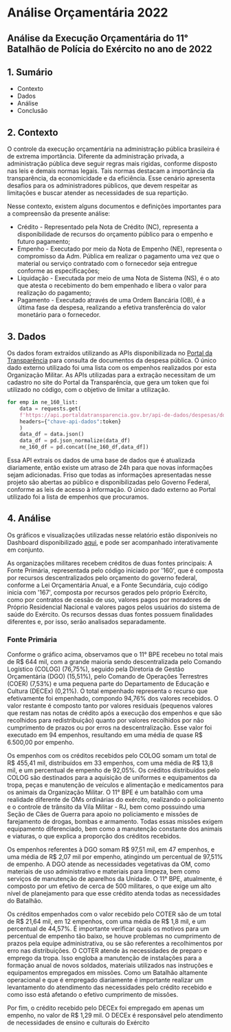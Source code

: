 # Análise Orçamentária 2022

## Análise da Execução Orçamentária do 11° Batalhão de Polícia do Exército no ano de 2022

## 1. Sumário

* Contexto
* Dados
* Análise
* Conclusão

## 2. Contexto

O controle da execução orçamentária na administração pública brasileira é de extrema importância.
Diferente da administração privada, a administração pública deve seguir regras mais rigidas, conforme disposto nas leis e demais normas legais. Tais normas destacam a importância da transparência, da economicidade e da eficiência. Esse cenário apresenta desafios para os administradores públicos, que devem respeitar as limitações e buscar atender as necessidades de sua repartição.

Nesse contexto, existem alguns documentos e definições importantes para a compreensão da presente análise:

* Crédito - Representado pela Nota de Crédito (NC), representa a disponibilidade de recursos do orçamento público para o empenho e futuro pagamento;
* Empenho - Executado por meio da Nota de Empenho (NE), representa o compromisso da Adm. Pública em realizar o pagamento uma vez que o material ou serviço contratado com o fornecedor seja entregue conforme as especificações;
* Liquidação - Executada por meio de uma Nota de Sistema (NS), é o ato que atesta o recebimento do bem empenhado e libera o valor para realização do pagamento;
* Pagamento - Executado através de uma Ordem Bancária (OB), é a última fase da despesa, realizando a efetiva transferência do valor monetário para o fornecedor.

## 3. Dados

Os dados foram extraídos utilizando as APIs disponibilizada no [Portal da Transparência](https://api.portaldatransparencia.gov.br/swagger-ui.html) para consulta de documentos da despesa pública. O único dado externo utilizado foi uma lista com os empenhos realizados por esta Organização Militar.
As APIs utilizadas para a extração necessitam de um cadastro no site do Portal da Transparência, que gera um token que foi utilizado no código, com o objetivo de limitar a utilização.

```Python
for emp in ne_160_list:
    data = requests.get(
    f'https://api.portaldatransparencia.gov.br/api-de-dados/despesas/documentos/16029700001{emp}',
    headers={"chave-api-dados":token}
    )
    data_df = data.json()
    data_df = pd.json_normalize(data_df)
    ne_160_df = pd.concat([ne_160_df,data_df])
```
Essa API extrais os dados de uma base de dados que é atualizada diariamente, então existe um atraso de 24h para que novas informações sejam adicionadas.
Friso que todas as informações apresentadas nesse projeto são abertas ao público e disponibilizadas pelo Governo Federal, conforme as leis de acesso à informação. O único dado externo ao Portal utilizado foi a lista de empenhos que procuramos.

## 4. Análise

Os gráficos e visualizações utilizadas nesse relatório estão disponíveis no Dashboard disponibilizado [aqui](https://github.com/lucas-a-correa/Analise-Orcamentaria-2022/blob/main/An%C3%A1lise%20Or%C3%A7ament%C3%A1ria.pbix), e pode ser acompanhado interativamente em conjunto.

As organizações militares recebem créditos de duas fontes principais: A Fonte Primária, representada pelo código iniciado por '160', que é composta por recursos descentralizados pelo orçamento do governo federal, conforme a Lei Orçamentária Anual, e a Fonte Secundária, cujo código inicia com '167', composta por recursos gerados pelo próprio Exército, como por contratos de cessão de uso, valores pagos por moradores de Próprio Residencial Nacional e valores pagos pelos usuários do sistema de saúde do Exército. Os recursos dessas duas fontes possuem finalidades diferentes e, por isso, serão analisados separadamente.

### Fonte Primária



Conforme o gráfico acima, observamos que o 11° BPE recebeu no total mais de R$ 644 mil, com a grande maioria sendo descentralizada pelo Comando Logístico (COLOG) (76,75%), seguido pela Diretoria de Gestão Orçamentária (DGO) (15,51%), pelo Comando de Operações Terrestres (COER) (7,53%) e uma pequena parte do Departamento de Educação e Cultura (DECEx) (0,21%). O total empenhado representa o recurso que efetivamente foi empenhado, compondo 94,76% dos valores recebidos. O valor restante é composto tanto por valores residuais (pequenos valores que restam nas notas de crédito após a execução dos empenhos e que são recolhidos para redistribuição) quanto por valores recolhidos por não cumprimento de prazos ou por erros na descentralização. Esse valor foi executado em 94 empenhos, resultando em uma média de quase R$ 6.500,00 por empenho.



Os empenhos com os créditos recebidos pelo COLOG somam um total de R$ 455,41 mil, distribuídos em 33 empenhos, com uma média de R$ 13,8 mil, e um percentual de empenho de 92,05%.
Os créditos distribuídos pelo COLOG são destinados para a aquisição de uniformes e equipamentos da tropa, peças e manutenção de veículos e alimentação e medicamentos para os animais da Organização Militar. O 11° BPE é um batalhão com uma realidade diferente de OMs ordinárias do exército, realizando o policiamento e o controle de trânsito da Vila Militar - RJ, bem como possuindo uma Seção de Cães de Guerra para apoio no policiamento e missões de farejamento de drogas, bombas e armamento. Todas essas missões exigem equipamento diferenciado, bem como a manutenção constante dos animais e viaturas, o que explica a proporção dos créditos recebidos.



Os empenhos referentes à DGO somam R$ 97,51 mil, em 47 empenhos, e uma média de R$ 2,07 mil por empenho, atingindo um percentual de 97,51% de empenho. 
A DGO atende as necessidades vegetativas da OM, como materiais de uso administrativo e materiais para limpeza, bem como serviços de manutenção de aparelhos da Unidade. O 11° BPE, atualmente, é composto por um efetivo de cerca de 500 militares, o que exige um alto nível de planejamento para que esse crédito atenda todas as necessidades do Batalhão.



Os créditos empenhados com o valor recebido pelo COTER são de um total de R$ 21,64 mil, em 12 empenhos, com uma média de R$ 1,8 mil, e um percentual de 44,57%. É importante verificar quais os motivos para um percentual de empenho tão baixo, se houve problemas no cumprimento de prazos pela equipe administrativa, ou se são referentes a recolhimentos por erro nas distribuições.
O COTER atende às necessidades de preparo e emprego da tropa. Isso engloba a manutenção de instalações para a formação anual de novos soldados, materiais utilizados nas instruções e equipamentos empregados em missões. Como um Batalhão altamente operacional e que é empregado diariamente é importante realizar um levantamento do atendimento das necessidades pelo crédito recebido e como isso está afetando o efetivo cumprimento de missões.



Por fim, o crédito recebido pelo DECEx foi empregado em apenas um empenho, no valor de R$ 1,29 mil. O DECEx é responsável pelo atendimento de necessidades de ensino e culturais do Exército
